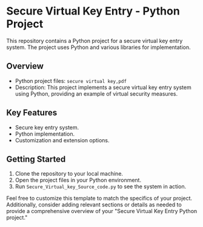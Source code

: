 # Secure Virtual Key Entry - Python Project

This repository contains a Python project for a secure virtual key entry system. The project uses Python and various libraries for implementation.

## Overview

- Python project files: `secure virtual key,pdf`
- Description: This project implements a secure virtual key entry system using Python, providing an example of virtual security measures.

## Key Features

- Secure key entry system.
- Python implementation.
- Customization and extension options.

## Getting Started

1. Clone the repository to your local machine.
2. Open the project files in your Python environment.
3. Run `Secure_Virtual_key_Source_code.py` to see the system in action.



Feel free to customize this template to match the specifics of your project. Additionally, consider adding relevant sections or details as needed to provide a comprehensive overview of your "Secure Virtual Key Entry Python project."

